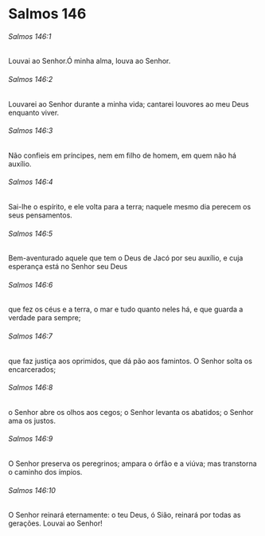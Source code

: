 # Salmos 146

###### Salmos 146:1

Louvai ao Senhor.Ó minha alma, louva ao Senhor.

###### Salmos 146:2

Louvarei ao Senhor durante a minha vida; cantarei louvores ao meu Deus enquanto viver.

###### Salmos 146:3

Não confieis em príncipes, nem em filho de homem, em quem não há auxílio.

###### Salmos 146:4

Sai-lhe o espírito, e ele volta para a terra; naquele mesmo dia perecem os seus pensamentos.

###### Salmos 146:5

Bem-aventurado aquele que tem o Deus de Jacó por seu auxílio, e cuja esperança está no Senhor seu Deus

###### Salmos 146:6

que fez os céus e a terra, o mar e tudo quanto neles há, e que guarda a verdade para sempre;

###### Salmos 146:7

que faz justiça aos oprimidos, que dá pão aos famintos. O Senhor solta os encarcerados;

###### Salmos 146:8

o Senhor abre os olhos aos cegos; o Senhor levanta os abatidos; o Senhor ama os justos.

###### Salmos 146:9

O Senhor preserva os peregrinos; ampara o órfão e a viúva; mas transtorna o caminho dos ímpios.

###### Salmos 146:10

O Senhor reinará eternamente: o teu Deus, ó Sião, reinará por todas as gerações. Louvai ao Senhor!

